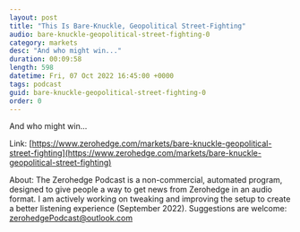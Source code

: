 ```yaml
---
layout: post
title: "This Is Bare-Knuckle, Geopolitical Street-Fighting"
audio: bare-knuckle-geopolitical-street-fighting-0
category: markets
desc: "And who might win..."
duration: 00:09:58
length: 598
datetime: Fri, 07 Oct 2022 16:45:00 +0000
tags: podcast
guid: bare-knuckle-geopolitical-street-fighting-0
order: 0
---
```

And who might win...

Link: [https://www.zerohedge.com/markets/bare-knuckle-geopolitical-street-fighting](https://www.zerohedge.com/markets/bare-knuckle-geopolitical-street-fighting)

About: The Zerohedge Podcast is a non-commercial, automated program, designed to give people a way to get news from Zerohedge in an audio format.  I am actively working on tweaking and improving the setup to create a better listening experience (September 2022).  Suggestions are welcome: [zerohedgePodcast@outlook.com](mailto:zerohedgePodcast@outlook.com)